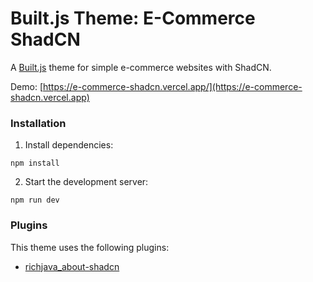 # Built.js Theme: E-Commerce ShadCN

A [Built.js](https://builtjs.com) theme for simple e-commerce websites with ShadCN.

Demo: [https://e-commerce-shadcn.vercel.app/](https://e-commerce-shadcn.vercel.app)

### Installation
1. Install dependencies:
```
npm install
```
2. Start the development server:
```
npm run dev
```

### Plugins
This theme uses the following plugins:
- [richjava_about-shadcn](https://github.com/richjava/about-shadcn)
